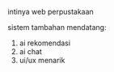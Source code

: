 intinya web perpustakaan 

sistem tambahan mendatang:
1. ai rekomendasi
2. ai chat
3. ui/ux menarik
